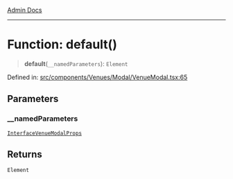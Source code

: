 [Admin Docs](/)

***

# Function: default()

> **default**(`__namedParameters`): `Element`

Defined in: [src/components/Venues/Modal/VenueModal.tsx:65](https://github.com/PalisadoesFoundation/talawa-admin/blob/main/src/components/Venues/Modal/VenueModal.tsx#L65)

## Parameters

### \_\_namedParameters

[`InterfaceVenueModalProps`](components\Venues\Modal\VenueModal\README\interfaces\InterfaceVenueModalProps.md)

## Returns

`Element`
